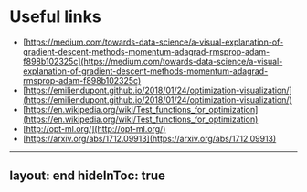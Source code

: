 # Useful links

* [https://medium.com/towards-data-science/a-visual-explanation-of-gradient-descent-methods-momentum-adagrad-rmsprop-adam-f898b102325c](https://medium.com/towards-data-science/a-visual-explanation-of-gradient-descent-methods-momentum-adagrad-rmsprop-adam-f898b102325c)
* [https://emiliendupont.github.io/2018/01/24/optimization-visualization/](https://emiliendupont.github.io/2018/01/24/optimization-visualization/)
* [https://en.wikipedia.org/wiki/Test_functions_for_optimization](https://en.wikipedia.org/wiki/Test_functions_for_optimization)
* [http://opt-ml.org/](http://opt-ml.org/)
* [https://arxiv.org/abs/1712.09913](https://arxiv.org/abs/1712.09913)


---
layout: end
hideInToc: true
---
